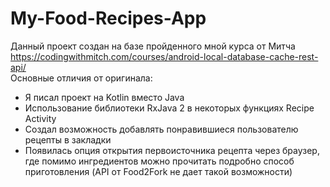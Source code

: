 # My-Food-Recipes-App
 Данный проект создан  на базе пройденного мной курса от Митча https://codingwithmitch.com/courses/android-local-database-cache-rest-api/  
Основные отличия от оригинала: 
* Я писал проект на Kotlin вместо Java 
* Использование библиотеки RxJava 2 в некоторых функциях Recipe Activity
* Создал возможность добавлять понравившиеся пользователю рецепты в закладки 
* Появилась опция открытия первоисточника рецепта через браузер, где помимо ингредиентов можно прочитать подробно способ приготовления (API от Food2Fork не дает такой возможности) 

